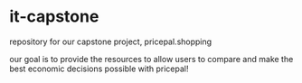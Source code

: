 # it-capstone

repository for our capstone project, pricepal.shopping

our goal is to provide the resources to allow users to compare and make the best economic decisions possible with pricepal!
